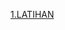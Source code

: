 [1.LATIHAN](https://github.com/Afifa9/tekn-cloud-computing/blob/9960243d5bf669de437343ba239af07299a51243/minggu-05/Latihan.md)
